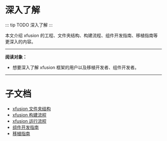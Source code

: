 # 深入了解

::: tip TODO
深入了解
:::

本文介绍 xfusion 的工程、文件夹结构、构建流程、组件开发指南、移植指南等更深入的内容。

---

**阅读对象：**

- 想要深入了解 xfusion 框架的用户以及移植开发者、组件开发者。

---

# 子文档

- [xfusion 文件夹结构](xfusion_structure.md)
- [xfusion 构建流程](xfusion_build_process.md)
- [xfusion 运行流程](xfusion_run_process.md)
- [组件开发指南](component_development_guide.md)
- [移植指南](./porting/index.md)
